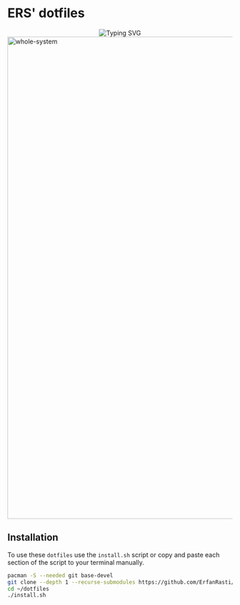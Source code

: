 # ERS' dotfiles

<div align="center">
  <img src="https://readme-typing-svg.demolab.com?font=Fira+Code&size=30&duration=3000&pause=1000&color=F73B49&center=true&multiline=true&random=true&width=435&lines=ERS'+Dotfiles" alt="Typing SVG" /></a>
</div>

<img width="1920" height="1080" alt="whole-system" src="https://github.com/user-attachments/assets/1be282e2-bc54-4777-aa9e-099131fe0080" />

## Installation
To use these `dotfiles` use the `install.sh` script or copy and paste each section of the script to your terminal manually.

```sh
pacman -S --needed git base-devel
git clone --depth 1 --recurse-submodules https://github.com/ErfanRasti/dotfiles ~/dotfiles
cd ~/dotfiles
./install.sh  
```
